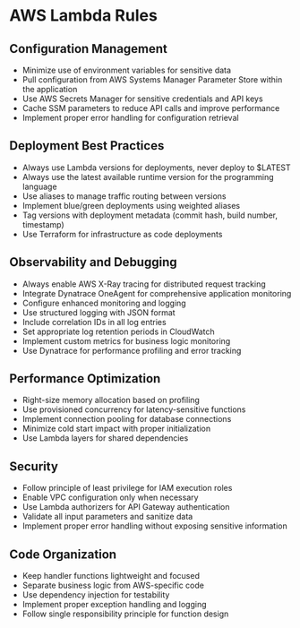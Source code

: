 # AWS Lambda Rules

## Configuration Management

- Minimize use of environment variables for sensitive data
- Pull configuration from AWS Systems Manager Parameter Store within the application
- Use AWS Secrets Manager for sensitive credentials and API keys
- Cache SSM parameters to reduce API calls and improve performance
- Implement proper error handling for configuration retrieval

## Deployment Best Practices

- Always use Lambda versions for deployments, never deploy to $LATEST
- Always use the latest available runtime version for the programming language
- Use aliases to manage traffic routing between versions
- Implement blue/green deployments using weighted aliases
- Tag versions with deployment metadata (commit hash, build number, timestamp)
- Use Terraform for infrastructure as code deployments

## Observability and Debugging

- Always enable AWS X-Ray tracing for distributed request tracking
- Integrate Dynatrace OneAgent for comprehensive application monitoring
- Configure enhanced monitoring and logging
- Use structured logging with JSON format
- Include correlation IDs in all log entries
- Set appropriate log retention periods in CloudWatch
- Implement custom metrics for business logic monitoring
- Use Dynatrace for performance profiling and error tracking

## Performance Optimization

- Right-size memory allocation based on profiling
- Use provisioned concurrency for latency-sensitive functions
- Implement connection pooling for database connections
- Minimize cold start impact with proper initialization
- Use Lambda layers for shared dependencies

## Security

- Follow principle of least privilege for IAM execution roles
- Enable VPC configuration only when necessary
- Use Lambda authorizers for API Gateway authentication
- Validate all input parameters and sanitize data
- Implement proper error handling without exposing sensitive information

## Code Organization

- Keep handler functions lightweight and focused
- Separate business logic from AWS-specific code
- Use dependency injection for testability
- Implement proper exception handling and logging
- Follow single responsibility principle for function design
